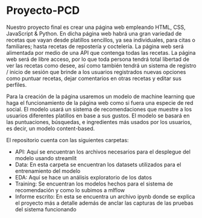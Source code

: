 # Proyecto-PCD

Nuestro proyecto final es crear una página web empleando HTML, CSS, JavaScript & Python. En dicha página web habrá una gran variedad de recetas que vayan desde platillos sencillos, ya sea individuales, para citas o familiares; hasta recetas de repostería y coctelería. La página web será alimentada por medio de una API que contenga todas las recetas. La página web será de libre acceso, por lo que toda persona tendrá total libertad de ver las recetas como desee, así como también tendrá un sistema de registro / inicio de sesión que brinde a los usuarios registrados nuevas opciones como puntuar recetas, dejar comentarios en otras recetas y editar sus perfiles.

Para la creación de la página usaremos un modelo de machine learning que haga el funcionamiento de la página web como si fuera una especie de red social. El modelo usará un sistema de recomendaciones que muestre a los usuarios diferentes platillos en base a sus gustos. El modelo se basará en las puntuaciones, búsquedas, e ingredientes más usados por los usuarios, es decir, un modelo content-based. 

El repositorio cuenta con las siguientes carpetas:

- API: Aquí se encuentran los archivos necesarios para el desplegue del modelo usando streamlit
- Data: En esta carpeta se encuentran los datasets utilizados para el entrenamiento del modelo
- EDA: Aquí se hace un análisis exploratorio de los datos
- Training: Se encuentran los modelos hechos para el sistema de recomendación y como lo subimos a mlflow
- Informe escrito: En esta se encuentra un archivo ipynb donde se explica el proyecto más a detalle además de anclar las capturas de las pruebas del sistema funcionando
